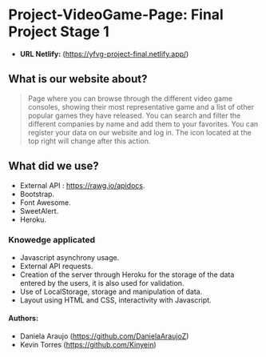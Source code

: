 # Project-VideoGame-Page: Final Project Stage 1
+ **URL Netlify:** (https://yfvg-project-final.netlify.app/)
## What is our website about?
> Page where you can browse through the different video game consoles, showing their most representative game and a list of other popular games they have released. 
> You can search and filter the different companies by name and add them to your favorites.
> You can register your data on our website and log in. The icon located at the top right will change after this action.
## What did we use?
* External API : https://rawg.io/apidocs.
* Bootstrap.
* Font Awesome.
* SweetAlert.
* Heroku.
### Knowedge applicated
+ Javascript asynchrony usage.
+ External API requests.
+ Creation of the server through Heroku for the storage of the data entered by the users, it is also used for validation.
+ Use of LocalStorage, storage and manipulation of data.
+ Layout using HTML and CSS, interactivity with Javascript.
#### Authors:
+ Daniela Araujo (https://github.com/DanielaAraujoZ)
+ Kevin Torres (https://github.com/Kinyein)
